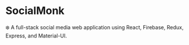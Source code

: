 # SocialMonk
:snowflake: A full-stack social media web application using React, Firebase, Redux, Express, and Material-UI.
